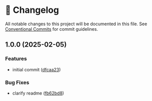 <!-- markdownlint-disable --><!-- textlint-disable -->

# 📓 Changelog

All notable changes to this project will be documented in this file. See
[Conventional Commits](https://conventionalcommits.org) for commit guidelines.

## 1.0.0 (2025-02-05)

### Features

- initial commit ([dfcaa23](https://github.com/rexxars/is-private-host/commit/dfcaa233e0747645c165151da2132785dae71e42))

### Bug Fixes

- clarify readme ([fb62bd8](https://github.com/rexxars/is-private-host/commit/fb62bd8dc72373938e373136b544c573e9a2931e))

